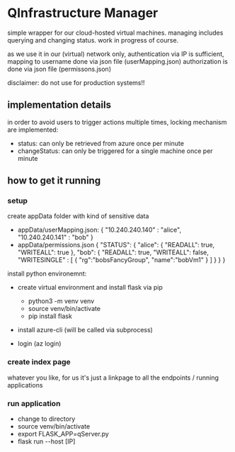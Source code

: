 # QInfrastructure Manager

simple wrapper for our cloud-hosted virtual machines. managing includes querying and changing status.
work in progress of course.

as we use it in our (virtual) network only, authentication via IP is sufficient, mapping to username done via json file (userMapping.json)
authorization is done via json file (permissons.json)

disclaimer: do not use for production systems!!

## implementation details
in order to avoid users to trigger actions multiple times, locking mechanism are implemented:
* status: can only be retrieved from azure once per minute
* changeStatus: can only be triggered for a single machine once per minute


## how to get it running

### setup
create appData folder with kind of sensitive data
* appData/userMapping.json:
		{
			"10.240.240.140" : "alice",
			"10.240.240.141" : "bob"
		}
* appData/permissions.json
		{
			"STATUS": {
				"alice": {
					"READALL": true,
					"WRITEALL": true
				},
				"bob": {
					"READALL": true,
					"WRITEALL": false,
					"WRITESINGLE" : [
						{
							"rg":"bobsFancyGroup",
							"name":"bobVm1"
						}
					]
				}
			}
		}

install python environemnt:
* create virtual environment and install flask via pip
	+ python3 -m venv venv
	+ source venv/bin/activate
	+ pip install flask

* install azure-cli (will be called via subprocess)
* login (az login)

### create index page
whatever you like, for us it's just a linkpage to all the endpoints / running applications

### run application
* change to directory
* source venv/bin/activate
* export FLASK_APP=qServer.py
* flask run --host [IP]
